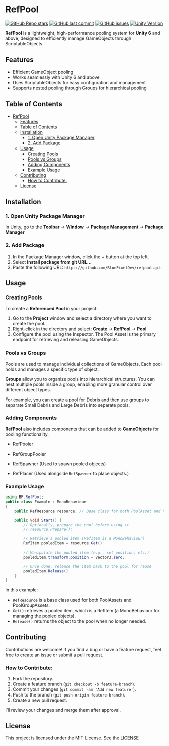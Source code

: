 # RefPool

[![GitHub Repo stars](https://img.shields.io/github/stars/BluePixelDev/refpool?style=flat-square)](https://github.com/BluePixelDev/refpool/stargazers)
[![GitHub last commit](https://img.shields.io/github/last-commit/BluePixelDev/refpool?style=flat-square)](https://github.com/BluePixelDev/refpool/commits/main)
[![GitHub issues](https://img.shields.io/github/issues/bluepixeldev/refpool?style=flat-square)](https://github.com/bluepixeldev/refpool/issues)
[![Unity Version](https://img.shields.io/badge/unity-6.0%2B-green?style=flat-square)](https://unity.com/releases/editor)

**RefPool** is a lightweight, high-performance pooling system for **Unity 6** and above, designed to efficiently manage GameObjects through ScriptableObjects.

## Features

- Efficient GameObject pooling
- Works seamlessly with Unity 6 and above
- Uses ScriptableObjects for easy configuration and management
- Supports nested pooling through Groups for hierarchical pooling

## Table of Contents

- [RefPool](#refpool)
  - [Features](#features)
  - [Table of Contents](#table-of-contents)
  - [Installation](#installation)
    - [1. Open Unity Package Manager](#1-open-unity-package-manager)
    - [2. Add Package](#2-add-package)
  - [Usage](#usage)
    - [Creating Pools](#creating-pools)
    - [Pools vs Groups](#pools-vs-groups)
    - [Adding Components](#adding-components)
    - [Example Usage](#example-usage)
  - [Contributing](#contributing)
    - [How to Contribute:](#how-to-contribute)
  - [License](#license)

## Installation

### 1. Open Unity Package Manager

In Unity, go to the **Toolbar** -> **Window** -> **Package Management** -> **Package Manager**

### 2. Add Package

1. In the Package Manager window, click the + button at the top left.
2. Select **Install package from git URL...**
3. Paste the following URL: `https://github.com/BluePixelDev/refpool.git`

## Usage

### Creating Pools

To create a **Referenced Pool** in your project:

1. Go to the **Project** window and select a directory where you want to create the pool.
2. Right-click in the directory and select: **Create** -> **RefPool** -> **Pool**
3. Configure the pool using the Inspector. The Pool Asset is the primary endpoint for retrieving and releasing GameObjects.

### Pools vs Groups

Pools are used to manage individual collections of GameObjects. Each pool holds and manages a specific type of object.

**Groups** allow you to organize pools into hierarchical structures. You can nest multiple pools inside a group, enabling more granular control over different object types.

For example, you can create a pool for Debris and then use groups to separate Small Debris and Large Debris into separate pools.

### Adding Components

**RefPool** also includes components that can be added to **GameObjects** for pooling functionality.

- RefPooler
- RefGroupPooler

- RefSpawner (Used to spawn pooled objects)
- RefPlacer (Used alongside `RefSpawner` to place objects.)

### Example Usage

```cs
using BP.RefPool;
public class Example : MonoBehaviour
{
    public RefResource resource; // Base class for both PoolAsset and PoolGroupAsset

    public void Start() {
        // Optionally, prepare the pool before using it
        // resource.Prepare();

        // Retrieve a pooled item (RefItem is a MonoBehaviour)
        RefItem pooledItem = resource.Get()

        // Manipulate the pooled item (e.g., set position, etc.)
        pooledItem.transform.position = Vector3.zero;

        // Once done, release the item back to the pool for reuse
        pooledItem.Release()
    }
}
```
In this example:
- ``RefResource`` is a base class used for both PoolAssets and PoolGroupAssets.
- ``Get()`` retrieves a pooled item, which is a RefItem (a MonoBehaviour for managing the pooled objects).
- ``Release()`` returns the object to the pool when no longer needed.

## Contributing

Contributions are welcome! If you find a bug or have a feature request, feel free to create an issue or submit a pull request.

### How to Contribute:

1. Fork the repository.
2. Create a feature branch (`git checkout -b feature-branch`).
3. Commit your changes (`git commit -am 'Add new feature'`).
4. Push to the branch (`git push origin feature-branch`).
5. Create a new pull request.

I’ll review your changes and merge them after approval.

## License

This project is licensed under the MIT License. See the [LICENSE](https://github.com/BluePixelDev/refpool/blob/master/LICENSE)
